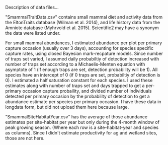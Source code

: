 Description of data files... 

"SmammalTraitData.csv" contains small mammal diet and activity data from the EltonTraits database (Wilman et al. 2014), and life history data from the Amniote database (Myhrvold et al. 2015). Scientific2 may have a synonym the data were listed under.

For small mammal abundances, I estimated abundance per plot per primary capture occasion (usually over 3 days), accounting for species specific capture rates, using closed Bayesian mark-recpature models. Since number of traps set varied, I assumed daily probabiltiy of detection increased with number of traps set according to a Michaelis-Menten equation with asymptote of 1 (if enough traps are set, detection probability will be 1). All species have an intercept of 0 (if 0 traps are set, probabiltiy of detection is 0). I estimated a half saturation constant for each species. I used these estimates along with number of traps set and days trapped to get a per-primary occasion capture probaility, and divided number of individuals detected per primary occasion by the probability of detection to get a abundance estimate per species per primary occasion. I have these data in longdata form, but did not upload them here because large.

"SmammalSiteHabitatYear.csv" has the average of those abundance estimates per site-habitat per year but only during the 4-month window of peak growing season. (Where each row is a site-habitat-year and species as columns). Since I didn't estimate productivity for ag and wetland sites, those are not here.
